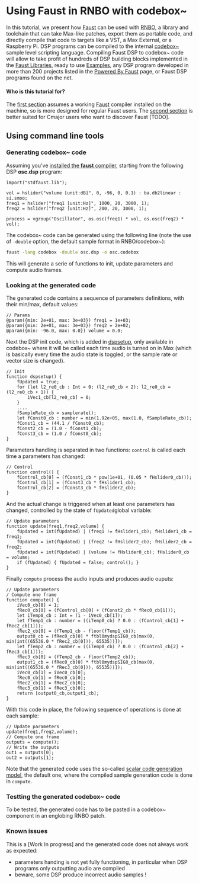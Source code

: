 # Using Faust in RNBO with codebox~

In this tutorial, we present how [Faust](https://faust.grame.fr) can be used with [RNBO](https://rnbo.cycling74.com), a library and toolchain that can take Max-like patches, export them as portable code, and directly compile that code to targets like a VST, a Max External, or a Raspberry Pi. DSP programs can be compiled to the internal [codebox~](https://rnbo.cycling74.com/codebox) sample level scripting language.
Compiling Faust DSP to codebox~ code will allow to take profit of hundreds of DSP building blocks implemented in the [Faust Libraries](https://faustlibraries.grame.fr), ready to use [Examples](https://faustdoc.grame.fr/examples/ambisonics/), any DSP program developed in more than 200 projects listed in the [Powered By Faust](https://faust.grame.fr/community/powered-by-faust/) page, or Faust DSP programs found on the net.

#### Who is this tutorial for?

The [first section](#using-command-line-tools) assumes a working [Faust](https://github.com/grame-cncm/faust) compiler installed on the machine, so is more designed for regular Faust users. The [second section](#using-the-faust-web-ide) is better suited for Cmajor users who want to discover Faust [TODO].  

## Using command line tools

### Generating codebox~ code

Assuming you've [installed the **faust** compiler](https://faust.grame.fr/downloads/), starting from the following DSP **osc.dsp** program:

<!-- faust-run -->
```
import("stdfaust.lib");

vol = hslider("volume [unit:dB]", 0, -96, 0, 0.1) : ba.db2linear : si.smoo;
freq1 = hslider("freq1 [unit:Hz]", 1000, 20, 3000, 1);
freq2 = hslider("freq2 [unit:Hz]", 200, 20, 3000, 1);

process = vgroup("Oscillator", os.osc(freq1) * vol, os.osc(freq2) * vol);
```
<!-- /faust-run -->

The codebox~ code can be generated using the following line (note the use of `-double` option, the default sample format in RNBO/codebox~):

```bash
faust -lang codebox -double osc.dsp -o osc.codebox
```

This will generate a serie of functions to init, update parameters and compute audio frames.

### Looking at the generated code

The generated code contains a sequence of parameters definitions, with their min/max, default values:

```
// Params
@param({min: 2e+01, max: 3e+03}) freq1 = 1e+03;
@param({min: 2e+01, max: 3e+03}) freq2 = 2e+02;
@param({min: -96.0, max: 0.0}) volume = 0.0;

```

Next the DSP init code, which is added in [dspsetup](https://rnbo.cycling74.com/codebox#special-functions), only available in codebox~ where it will be called each time audio is turned on in Max (which is basically every time the audio state is toggled, or the sample rate or vector size is changed).

```
// Init
function dspsetup() {
	fUpdated = true;
	for (let l2_re0_cb : Int = 0; (l2_re0_cb < 2); l2_re0_cb = (l2_re0_cb + 1)) {
		iVec1_cb[l2_re0_cb] = 0;
	}
	....
	fSampleRate_cb = samplerate();
	let fConst0_cb : number = min(1.92e+05, max(1.0, fSampleRate_cb));
	fConst1_cb = (44.1 / fConst0_cb);
	fConst2_cb = (1.0 - fConst1_cb);
	fConst3_cb = (1.0 / fConst0_cb);
}

```

Parameters handling is separated in two functions: `control` is called each time a parameters has changed:

```
// Control
function control() {
	fControl_cb[0] = (fConst1_cb * pow(1e+01, (0.05 * fHslider0_cb)));
	fControl_cb[1] = (fConst3_cb * fHslider1_cb);
	fControl_cb[2] = (fConst3_cb * fHslider2_cb);
}
```

And the actual change is triggered when at least one parameters has changed, controlled by the state of `fUpdated`global variable:

```
// Update parameters
function update(freq1,freq2,volume) {
	fUpdated = int(fUpdated) | (freq1 != fHslider1_cb); fHslider1_cb = freq1;
	fUpdated = int(fUpdated) | (freq2 != fHslider2_cb); fHslider2_cb = freq2;
	fUpdated = int(fUpdated) | (volume != fHslider0_cb); fHslider0_cb = volume;
	if (fUpdated) { fUpdated = false; control(); }
}
```

Finally `compute` process the audio inputs and produces audio ouputs:

```
// Update parameters
/ Compute one frame
function compute() {
	iVec0_cb[0] = 1;
	fRec0_cb[0] = (fControl_cb[0] + (fConst2_cb * fRec0_cb[1]));
	let iTemp0_cb : Int = (1 - iVec0_cb[1]);
	let fTemp1_cb : number = ((iTemp0_cb) ? 0.0 : (fControl_cb[1] + fRec2_cb[1]));
	fRec2_cb[0] = (fTemp1_cb - floor(fTemp1_cb));
	output0_cb = (fRec0_cb[0] * ftbl0mydspSIG0_cb[max(0, min(int((65536.0 * fRec2_cb[0])), 65535))]);
	let fTemp2_cb : number = ((iTemp0_cb) ? 0.0 : (fControl_cb[2] + fRec3_cb[1]));
	fRec3_cb[0] = (fTemp2_cb - floor(fTemp2_cb));
	output1_cb = (fRec0_cb[0] * ftbl0mydspSIG0_cb[max(0, min(int((65536.0 * fRec3_cb[0])), 65535))]);
	iVec0_cb[1] = iVec0_cb[0];
	fRec0_cb[1] = fRec0_cb[0];
	fRec2_cb[1] = fRec2_cb[0];
	fRec3_cb[1] = fRec3_cb[0];
	return [output0_cb,output1_cb];
}
```

With this code in place, the following sequence of operations is done at each sample:

```
// Update parameters
update(freq1,freq2,volume);
// Compute one frame
outputs = compute();
// Write the outputs
out1 = outputs[0];
out2 = outputs[1];

```

Note that the generated code uses the so-called [scalar code generation model](https://faustdoc.grame.fr/manual/compiler/#structure-of-the-generated-code), the default one, where the compiled sample generation code is done in `compute`. 

### Testting the generated codebox~ code

To be tested, the generated code has to be pasted in a codebox~ component in an englobing RNBO patch.

### Known issues

This is a [Work In progress] and the generated code does not always work as expected:

 - parameters handing is not yet fully functioning, in particular when DSP programs only outputting audio are compiled
 - beware, some DSP produce incorrect audio samples !

